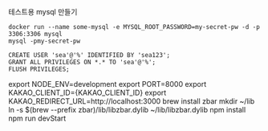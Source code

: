 테스트용 mysql 만들기
```
docker run --name some-mysql -e MYSQL_ROOT_PASSWORD=my-secret-pw -d -p 3306:3306 mysql
mysql -pmy-secret-pw

CREATE USER 'sea'@'%' IDENTIFIED BY 'sea123';
GRANT ALL PRIVILEGES ON *.* TO 'sea'@'%';
FLUSH PRIVILEGES;
```

export NODE_ENV=development
export PORT=8000
export KAKAO_CLIENT_ID={KAKAO_CLIENT_ID}
export KAKAO_REDIRECT_URL=http://localhost:3000
brew install zbar
mkdir ~/lib
ln -s $(brew --prefix zbar)/lib/libzbar.dylib ~/lib/libzbar.dylib
npm install
npm run devStart